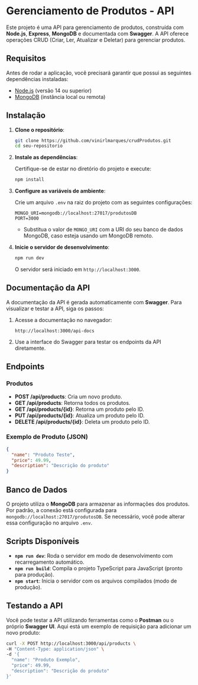 
# Gerenciamento de Produtos - API

Este projeto é uma API para gerenciamento de produtos, construída com **Node.js**, **Express**, **MongoDB** e documentada com **Swagger**. A API oferece operações CRUD (Criar, Ler, Atualizar e Deletar) para gerenciar produtos.

## Requisitos

Antes de rodar a aplicação, você precisará garantir que possui as seguintes dependências instaladas:

- [Node.js](https://nodejs.org/) (versão 14 ou superior)
- [MongoDB](https://www.mongodb.com/) (instância local ou remota)

## Instalação

1. **Clone o repositório**:

   ```bash
   git clone https://github.com/vinirlmarques/crudProdutos.git
   cd seu-repositorio
   ```

2. **Instale as dependências**:

   Certifique-se de estar no diretório do projeto e execute:

   ```bash
   npm install
   ```

3. **Configure as variáveis de ambiente**:

   Crie um arquivo `.env` na raiz do projeto com as seguintes configurações:

   ```env
   MONGO_URI=mongodb://localhost:27017/produtosDB
   PORT=3000
   ```

   - Substitua o valor de `MONGO_URI` com a URI do seu banco de dados MongoDB, caso esteja usando um MongoDB remoto.

4. **Inicie o servidor de desenvolvimento**:

   ```bash
   npm run dev
   ```

   O servidor será iniciado em `http://localhost:3000`.

## Documentação da API

A documentação da API é gerada automaticamente com **Swagger**. Para visualizar e testar a API, siga os passos:

1. Acesse a documentação no navegador:

   ```
   http://localhost:3000/api-docs
   ```

2. Use a interface do Swagger para testar os endpoints da API diretamente.

## Endpoints

### Produtos

- **POST /api/products**: Cria um novo produto.
- **GET /api/products**: Retorna todos os produtos.
- **GET /api/products/{id}**: Retorna um produto pelo ID.
- **PUT /api/products/{id}**: Atualiza um produto pelo ID.
- **DELETE /api/products/{id}**: Deleta um produto pelo ID.

### Exemplo de Produto (JSON)

```json
{
  "name": "Produto Teste",
  "price": 49.99,
  "description": "Descrição do produto"
}
```

## Banco de Dados

O projeto utiliza o **MongoDB** para armazenar as informações dos produtos. Por padrão, a conexão está configurada para `mongodb://localhost:27017/produtosDB`. Se necessário, você pode alterar essa configuração no arquivo `.env`.

## Scripts Disponíveis

- **`npm run dev`**: Roda o servidor em modo de desenvolvimento com recarregamento automático.
- **`npm run build`**: Compila o projeto TypeScript para JavaScript (pronto para produção).
- **`npm start`**: Inicia o servidor com os arquivos compilados (modo de produção).

## Testando a API

Você pode testar a API utilizando ferramentas como o **Postman** ou o próprio **Swagger UI**. Aqui está um exemplo de requisição para adicionar um novo produto:

```bash
curl -X POST http://localhost:3000/api/products \
-H "Content-Type: application/json" \
-d '{
  "name": "Produto Exemplo",
  "price": 49.99,
  "description": "Descrição do produto"
}'
```
